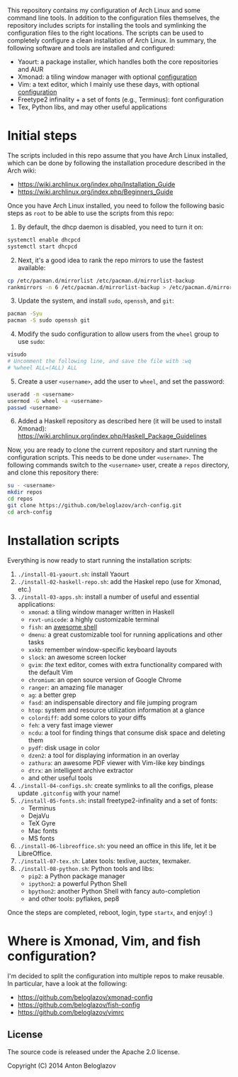This repository contains my configuration of Arch Linux and some command line
tools. In addition to the configuration files themselves, the repository
includes scripts for installing the tools and symlinking the configuration files
to the right locations. The scripts can be used to completely configure a clean
installation of Arch Linux. In summary, the following software and tools are
installed and configured:

 - Yaourt: a package installer, which handles both the core repositories and AUR
 - Xmonad: a tiling window manager with optional
   [configuration](https://github.com/beloglazov/xmonad-config)
 - Vim: a text editor, which I mainly use these days, with optional
   [configuration](https://github.com/beloglazov/vimrc)
 - Freetype2 infinality + a set of fonts (e.g., Terminus): font configuration
 - Tex, Python libs, and may other useful applications


# Initial steps

The scripts included in this repo assume that you have Arch Linux installed,
which can be done by following the installation procedure described in the Arch
wiki:

 - https://wiki.archlinux.org/index.php/Installation_Guide
 - https://wiki.archlinux.org/index.php/Beginners_Guide

Once you have Arch Linux installed, you need to follow the following basic steps
as `root` to be able to use the scripts from this repo:

1. By default, the dhcp daemon is disabled, you need to turn it on:
```Bash
systemctl enable dhcpcd
systemctl start dhcpcd
```

2. Next, it's a good idea to rank the repo mirrors to use the fastest available:
```Bash
cp /etc/pacman.d/mirrorlist /etc/pacman.d/mirrorlist-backup
rankmirrors -n 6 /etc/pacman.d/mirrorlist-backup > /etc/pacman.d/mirrorlist
```

3. Update the system, and install `sudo`, `openssh`, and `git`:
```Bash
pacman -Syu
pacman -S sudo openssh git
```

4. Modify the sudo configuration to allow users from the `wheel` group to use
   `sudo`:
```Bash
visudo
# Uncomment the following line, and save the file with :wq
# %wheel ALL=(ALL) ALL
```

5. Create a user `<username>`, add the user to `wheel`, and set the password:
```Bash
useradd -m <username>
usermod -G wheel -a <username>
passwd <username>
```

6. Added a Haskell repository as described here (it will be used to install
   Xmonad): https://wiki.archlinux.org/index.php/Haskell_Package_Guidelines

Now, you are ready to clone the current repository and start running the
configuration scripts. This needs to be done under `<username>`. The following
commands switch to the `<username>` user, create a `repos` directory, and clone
this repository there:

```Bash
su - <username>
mkdir repos
cd repos
git clone https://github.com/beloglazov/arch-config.git
cd arch-config
```

# Installation scripts

Everything is now ready to start running the installation scripts:

1. `./install-01-yaourt.sh`: install Yaourt
2. `./install-02-haskell-repo.sh`: add the Haskel repo (use for Xmonad, etc.)
3. `./install-03-apps.sh`: install a number of useful and essential applications:
    - `xmonad`: a tiling window manager written in Haskell
    - `rxvt-unicode`: a highly customizable terminal
    - `fish`: an [awesome shell](https://github.com/fish-shell/fish-shell)
    - `dmenu`: a great customizable tool for running applications and other
      tasks
    - `xxkb`: remember window-specific keyboard layouts
    - `slock`: an awesome screen locker
    - `gvim`: *the* text editor, comes with extra functionality compared with
      the default Vim
    - `chromium`: an open source version of Google Chrome
    - `ranger`: an amazing file manager
    - `ag`: a better grep
    - `fasd`: an indispensable directory and file jumping program
    - `htop`: system and resource utilization information at a glance
    - `colordiff`: add some colors to your diffs
    - `feh`: a very fast image viewer
    - `ncdu`: a tool for finding things that consume disk space and deleting them
    - `pydf`: disk usage in color
    - `dzen2`: a tool for displaying information in an overlay
    - `zathura`: an awesome PDF viewer with Vim-like key bindings
    - `dtrx`: an intelligent archive extractor
    - and other useful tools
6. `./install-04-configs.sh`: create symlinks to all the configs, please update
   `.gitconfig` with your name!
7. `./install-05-fonts.sh`: install freetype2-infinality and a set of fonts:
    - Terminus
    - DejaVu
    - TeX Gyre
    - Mac fonts
    - MS fonts
8. `./install-06-libreoffice.sh`: you need an office in this life, let it be
   LibreOffice.
9. `./install-07-tex.sh`: Latex tools: texlive, auctex, texmaker.
10. `./install-08-python.sh`: Python tools and libs:
    - `pip2`: a Python package manager
    - `ipython2`: a powerful Python Shell
    - `bpython2`: another Python Shell with fancy auto-completion
    - and other tools: pyflakes, pep8

Once the steps are completed, reboot, login, type `startx`, and enjoy! :)


# Where is Xmonad, Vim, and fish configuration?

I'm decided to split the configuration into multiple repos to make reusable. In
particular, have a look at the following:

- https://github.com/beloglazov/xmonad-config
- https://github.com/beloglazov/fish-config
- https://github.com/beloglazov/vimrc


## License

The source code is released under the Apache 2.0 license.

Copyright (C) 2014 Anton Beloglazov
